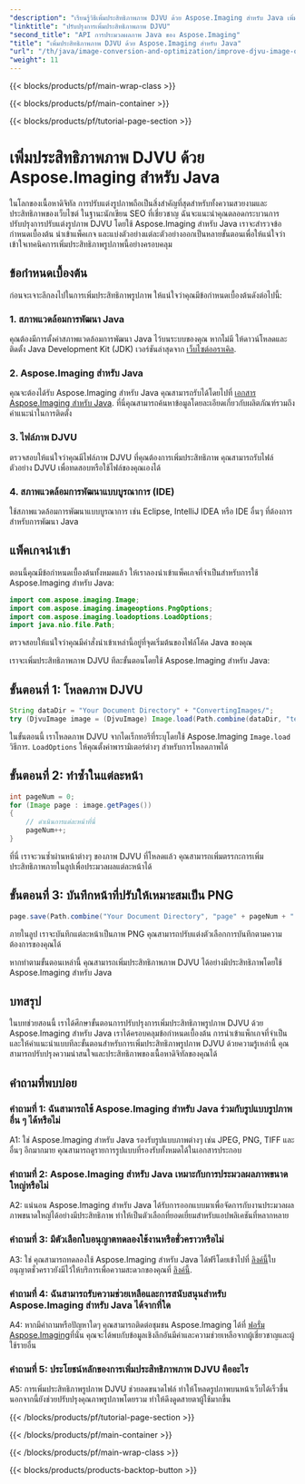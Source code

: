 ```yaml
---
"description": "เรียนรู้วิธีเพิ่มประสิทธิภาพภาพ DJVU ด้วย Aspose.Imaging สำหรับ Java เพิ่มความน่าสนใจและประสิทธิภาพการทำงานได้อย่างง่ายดาย"
"linktitle": "ปรับปรุงการเพิ่มประสิทธิภาพภาพ DJVU"
"second_title": "API การประมวลผลภาพ Java ของ Aspose.Imaging"
"title": "เพิ่มประสิทธิภาพภาพ DJVU ด้วย Aspose.Imaging สำหรับ Java"
"url": "/th/java/image-conversion-and-optimization/improve-djvu-image-optimization/"
"weight": 11
---
```


{{< blocks/products/pf/main-wrap-class >}}

{{< blocks/products/pf/main-container >}}

{{< blocks/products/pf/tutorial-page-section >}}

# เพิ่มประสิทธิภาพภาพ DJVU ด้วย Aspose.Imaging สำหรับ Java

ในโลกของเนื้อหาดิจิทัล การปรับแต่งรูปภาพถือเป็นสิ่งสำคัญที่สุดสำหรับทั้งความสวยงามและประสิทธิภาพของเว็บไซต์ ในฐานะนักเขียน SEO ที่เชี่ยวชาญ ฉันจะแนะนำคุณตลอดกระบวนการปรับปรุงการปรับแต่งรูปภาพ DJVU โดยใช้ Aspose.Imaging สำหรับ Java เราจะสำรวจข้อกำหนดเบื้องต้น นำเข้าแพ็คเกจ และแบ่งตัวอย่างแต่ละตัวอย่างออกเป็นหลายขั้นตอนเพื่อให้แน่ใจว่าเข้าใจเทคนิคการเพิ่มประสิทธิภาพรูปภาพนี้อย่างครอบคลุม

## ข้อกำหนดเบื้องต้น

ก่อนจะเจาะลึกลงไปในการเพิ่มประสิทธิภาพรูปภาพ ให้แน่ใจว่าคุณมีข้อกำหนดเบื้องต้นดังต่อไปนี้:

### 1. สภาพแวดล้อมการพัฒนา Java

คุณต้องมีการตั้งค่าสภาพแวดล้อมการพัฒนา Java ไว้บนระบบของคุณ หากไม่มี ให้ดาวน์โหลดและติดตั้ง Java Development Kit (JDK) เวอร์ชันล่าสุดจาก [เว็บไซต์ออราเคิล](https://www-oracle.com/java/technologies/javase-downloads).

### 2. Aspose.Imaging สำหรับ Java

คุณจะต้องได้รับ Aspose.Imaging สำหรับ Java คุณสามารถรับได้โดยไปที่ [เอกสาร Aspose.Imaging สำหรับ Java](https://reference.aspose.com/imaging/java/). ที่นี่คุณสามารถค้นหาข้อมูลโดยละเอียดเกี่ยวกับผลิตภัณฑ์รวมถึงคำแนะนำในการติดตั้ง

### 3. ไฟล์ภาพ DJVU

ตรวจสอบให้แน่ใจว่าคุณมีไฟล์ภาพ DJVU ที่คุณต้องการเพิ่มประสิทธิภาพ คุณสามารถรับไฟล์ตัวอย่าง DJVU เพื่อทดสอบหรือใช้ไฟล์ของคุณเองได้

### 4. สภาพแวดล้อมการพัฒนาแบบบูรณาการ (IDE)

ใช้สภาพแวดล้อมการพัฒนาแบบบูรณาการ เช่น Eclipse, IntelliJ IDEA หรือ IDE อื่นๆ ที่ต้องการสำหรับการพัฒนา Java

## แพ็คเกจนำเข้า

ตอนนี้คุณมีข้อกำหนดเบื้องต้นทั้งหมดแล้ว ให้เราลองนำเข้าแพ็คเกจที่จำเป็นสำหรับการใช้ Aspose.Imaging สำหรับ Java:

```java
import com.aspose.imaging.Image;
import com.aspose.imaging.imageoptions.PngOptions;
import com.aspose.imaging.loadoptions.LoadOptions;
import java.nio.file.Path;
```

ตรวจสอบให้แน่ใจว่าคุณมีคำสั่งนำเข้าเหล่านี้อยู่ที่จุดเริ่มต้นของไฟล์โค้ด Java ของคุณ

เราจะเพิ่มประสิทธิภาพภาพ DJVU ทีละขั้นตอนโดยใช้ Aspose.Imaging สำหรับ Java:

## ขั้นตอนที่ 1: โหลดภาพ DJVU

```java
String dataDir = "Your Document Directory" + "ConvertingImages/";
try (DjvuImage image = (DjvuImage) Image.load(Path.combine(dataDir, "test.djvu"), new LoadOptions() {{ setBufferSizeHint(50); }}))
```

ในขั้นตอนนี้ เราโหลดภาพ DJVU จากไดเร็กทอรีที่ระบุโดยใช้ Aspose.Imaging `Image.load` วิธีการ. `LoadOptions` ให้คุณตั้งค่าพารามิเตอร์ต่างๆ สำหรับการโหลดภาพได้

## ขั้นตอนที่ 2: ทำซ้ำในแต่ละหน้า

```java
int pageNum = 0;
for (Image page : image.getPages())
{
    // ดำเนินการแต่ละหน้าที่นี่
    pageNum++;
}
```

ที่นี่ เราจะวนซ้ำผ่านหน้าต่างๆ ของภาพ DJVU ที่โหลดแล้ว คุณสามารถเพิ่มตรรกะการเพิ่มประสิทธิภาพภายในลูปเพื่อประมวลผลแต่ละหน้าได้

## ขั้นตอนที่ 3: บันทึกหน้าที่ปรับให้เหมาะสมเป็น PNG

```java
page.save(Path.combine("Your Document Directory", "page" + pageNum + ".png"), new PngOptions());
```

ภายในลูป เราจะบันทึกแต่ละหน้าเป็นภาพ PNG คุณสามารถปรับแต่งตัวเลือกการบันทึกตามความต้องการของคุณได้

หากทำตามขั้นตอนเหล่านี้ คุณสามารถเพิ่มประสิทธิภาพภาพ DJVU ได้อย่างมีประสิทธิภาพโดยใช้ Aspose.Imaging สำหรับ Java

## บทสรุป

ในบทช่วยสอนนี้ เราได้ศึกษาขั้นตอนการปรับปรุงการเพิ่มประสิทธิภาพรูปภาพ DJVU ด้วย Aspose.Imaging สำหรับ Java เราได้ครอบคลุมข้อกำหนดเบื้องต้น การนำเข้าแพ็กเกจที่จำเป็น และให้คำแนะนำแบบทีละขั้นตอนสำหรับการเพิ่มประสิทธิภาพรูปภาพ DJVU ด้วยความรู้เหล่านี้ คุณสามารถปรับปรุงความน่าสนใจและประสิทธิภาพของเนื้อหาดิจิทัลของคุณได้

## คำถามที่พบบ่อย

### คำถามที่ 1: ฉันสามารถใช้ Aspose.Imaging สำหรับ Java ร่วมกับรูปแบบรูปภาพอื่น ๆ ได้หรือไม่

A1: ใช่ Aspose.Imaging สำหรับ Java รองรับรูปแบบภาพต่างๆ เช่น JPEG, PNG, TIFF และอื่นๆ อีกมากมาย คุณสามารถดูรายการรูปแบบที่รองรับทั้งหมดได้ในเอกสารประกอบ

### คำถามที่ 2: Aspose.Imaging สำหรับ Java เหมาะกับการประมวลผลภาพขนาดใหญ่หรือไม่

A2: แน่นอน Aspose.Imaging สำหรับ Java ได้รับการออกแบบมาเพื่อจัดการกับงานประมวลผลภาพขนาดใหญ่ได้อย่างมีประสิทธิภาพ ทำให้เป็นตัวเลือกที่ยอดเยี่ยมสำหรับแอปพลิเคชันที่หลากหลาย

### คำถามที่ 3: มีตัวเลือกใบอนุญาตทดลองใช้งานหรือชั่วคราวหรือไม่

A3: ใช่ คุณสามารถทดลองใช้ Aspose.Imaging สำหรับ Java ได้ฟรีโดยเข้าไปที่ [ลิงค์นี้](https://releases.aspose.com/)ใบอนุญาตชั่วคราวยังมีไว้ให้บริการเพื่อความสะดวกของคุณที่ [ลิงค์นี้](https://purchase-aspose.com/temporary-license/).

### คำถามที่ 4: ฉันสามารถรับความช่วยเหลือและการสนับสนุนสำหรับ Aspose.Imaging สำหรับ Java ได้จากที่ใด

A4: หากมีคำถามหรือปัญหาใดๆ คุณสามารถติดต่อชุมชน Aspose.Imaging ได้ที่ [ฟอรั่ม Aspose.Imaging](https://forum.aspose.com/)ที่นั่น คุณจะได้พบกับข้อมูลเชิงลึกอันมีค่าและความช่วยเหลือจากผู้เชี่ยวชาญและผู้ใช้รายอื่น

### คำถามที่ 5: ประโยชน์หลักของการเพิ่มประสิทธิภาพภาพ DJVU คืออะไร

A5: การเพิ่มประสิทธิภาพรูปภาพ DJVU ช่วยลดขนาดไฟล์ ทำให้โหลดรูปภาพบนหน้าเว็บได้เร็วขึ้น นอกจากนี้ยังช่วยปรับปรุงคุณภาพรูปภาพโดยรวม ทำให้ดึงดูดสายตาผู้ใช้มากขึ้น

{{< /blocks/products/pf/tutorial-page-section >}}

{{< /blocks/products/pf/main-container >}}

{{< /blocks/products/pf/main-wrap-class >}}

{{< blocks/products/products-backtop-button >}}
